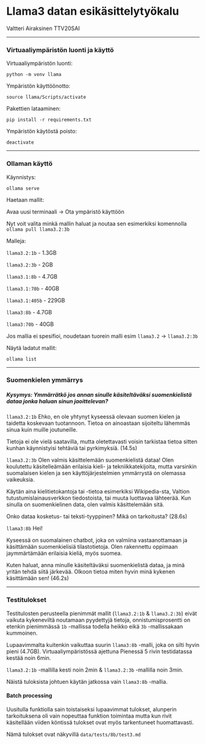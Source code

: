 # Llama3 datan esikäsittelytyökalu
Valtteri Airaksinen TTV20SAI

---

### Virtuaaliympäristön luonti ja käyttö

Virtuaaliympäristön luonti:

`python -m venv llama`

Ympäristön käyttöönotto:

`source llama/Scripts/activate`

Pakettien lataaminen:

`pip install -r requirements.txt`

Ympäristön käytöstä poisto:

`deactivate`

---

### Ollaman käyttö

Käynnistys:

`ollama serve`

Haetaan mallit:

Avaa uusi terminaali -> Ota ympäristö käyttöön

Nyt voit valita minkä mallin haluat ja noutaa sen esimerkiksi komennolla `ollama pull llama3.2:3b`

Malleja:

`llama3.2:1b` - 1.3GB

`llama3.2:3b` - 2GB

`llama3.1:8b` - 4.7GB

`llama3.1:70b` - 40GB

`llama3.1:405b` - 229GB

`llama3:8b` - 4.7GB

`llama3:70b` - 40GB

Jos mallia ei spesifioi, noudetaan tuorein malli esim `llama3.2` -> `llama3.2:3b`

Näytä ladatut mallit:

`ollama list`

---

### Suomenkielen ymmärrys

##### Kysymys: Ymmärrätkö jos annan sinulle käsiteltäväksi suomenkielistä dataa jonka haluan sinun jaoittelevan?


`llama3.2:1b`
Ehko, en ole yhtynyt kyseessä olevaan suomen kielen ja taidetta koskevaan tuotannoon. Tietoa on ainoastaan sijoiteltu lähemmäs sinua kuin muille joutuneille.

Tietoja ei ole vielä saatavilla, mutta oletettavasti voisin tarkistaa tietoa sitten kunhan käynnistyisi tehtäviä tai pyrkimyksiä. (14.5s)


`llama3.2:3b` 
Olen valmis käsittelemään suomenkielistä dataa! Olen koulutettu käsitelleämään erilaisia kieli- ja tekniikkatekijoita, mutta varsinkin suomalaisen kielen ja sen käyttöjärjestelmien ymmärrystä on olemassa vaikeuksia.

Käytän aina kielitietokantoja tai -tietoa esimerkiksi Wikipedia-sta, Valtion tutustumislainausverkkon tiedostoista, tai muuta luottavaa lähteerää. Kun sinulla on suomenkielinen data, olen valmis käsittelemään sitä.

Onko dataa kosketus- tai teksti-tyyppinen? Mikä on tarkoitusta? (28.6s)


`llama3:8b` 
Hei!

Kyseessä on suomalainen chatbot, joka on valmiina vastaanottamaan ja käsittämään suomenkielisiä tilastotietoja. Olen rakennettu oppimaan jaymmärtämään erilaisia kieliä, myös suomea.

Kuten haluat, anna minulle käsiteltäväksi suomenkielistä dataa, ja minä yritän tehdä siitä järkevää. Olkoon tietoa miten hyvin minä kykenen käsittämään sen! (46.2s)

---

### Testitulokset

Testitulosten perusteella pienimmät mallit (`llama3.2:1b` & `llama3.2:3b`) eivät vaikuta kykeneviltä noutamaan pyydettyjä tietoja, onnistumisprosentti on etenkin pienimmässä `1b` -mallissa todella heikko eikä `3b` -mallissakaan kummoinen. 

Lupaavimmalta kuitenkin vaikuttaa suurin `llama3:8b` -malli, joka on silti hyvin pieni (4.7GB). Virtuaaliympäristössä ajettuna Pienessä 5 rivin testidatassa kestää noin 6min.

`llama3.2:1b` -mallilla kesti noin 2min & `llama3.2:3b` -mallilla noin 3min.

Näistä tuloksista johtuen käytän jatkossa vain `llama3:8b` -mallia.

#### Batch processing

Uusitulla funktiolla sain toistaiseksi lupaavimmat tulokset, alunperin tarkoituksena oli vain nopeuttaa funktion toimintaa mutta kun rivit käsitellään viiden köntissä tulokset ovat myös tarkentuneet huomattavasti.

Nämä tulokset ovat näkyvillä `data/tests/8b/test3.md`